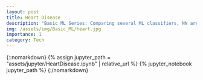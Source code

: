 ```yaml
---
layout: post
title: Heart Disease
description: "Basic ML Series: Comparing several ML classifiers, NN are not always better!"
img: /assets/img/Basic_ML/heart.jpg
importance: 1
category: Tech
---
```


{::nomarkdown}
{% assign jupyter_path = "assets/jupyter/HeartDisease.ipynb" | relative_url %}
{% jupyter_notebook jupyter_path %}
{:/nomarkdown}

